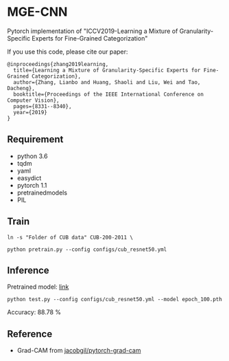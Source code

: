 # MGE-CNN

Pytorch implementation of "ICCV2019-Learning a Mixture of Granularity-Specific Experts for Fine-Grained Categorization"

If you use this code, please cite our paper: 

```
@inproceedings{zhang2019learning,
  title={Learning a Mixture of Granularity-Specific Experts for Fine-Grained Categorization},
  author={Zhang, Lianbo and Huang, Shaoli and Liu, Wei and Tao, Dacheng},
  booktitle={Proceedings of the IEEE International Conference on Computer Vision},
  pages={8331--8340},
  year={2019}
}
```

## Requirement
   - python 3.6
   - tqdm
   - yaml
   - easydict
   - pytorch 1.1
   - pretrainedmodels
   - PIL



## Train
```ln -s "Folder of CUB data" CUB-200-2011 \```

```python pretrain.py --config configs/cub_resnet50.yml``` 

## Inference
Pretrained model: [link](https://drive.google.com/file/d/1JS8tI0gnBIW-tT97DjL1Rc2kJmorrhM2/view?usp=sharing)

```python test.py --config configs/cub_resnet50.yml --model epoch_100.pth```

Accuracy: 88.78 %

## Reference
- Grad-CAM from [jacobgil/pytorch-grad-cam](https://github.com/jacobgil/pytorch-grad-cam)










